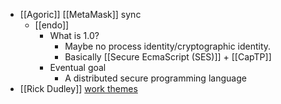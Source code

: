 - [[Agoric]] [[MetaMask]] sync
    - [[endo]]
        - What is 1.0?
            - Maybe no process identity/cryptographic identity.
            - Basically [[Secure EcmaScript (SES)]] + [[CapTP]]
        - Eventual goal
            - A distributed secure programming language
- [[Rick Dudley]] [work themes](https://twitter.com/afdudley0/status/1093804929901301760?s=21)
